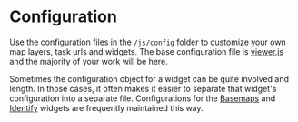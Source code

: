 # Configuration

Use the configuration files in the `/js/config` folder to customize your own map layers, task urls and widgets. The base configuration file is [viewer.js](configure/viewer) and the majority of your work will be here.

Sometimes the configuration object for a widget can be quite involved and length. In those cases, it often makes it easier to separate that widget's configuration into a separate file. Configurations for the [Basemaps](configure/basemaps) and [Identify](configure/identify) widgets are frequently maintained this way. 
